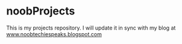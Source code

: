 noobProjects
============

This is my projects repository. I will update it in sync with my blog at www.noobtechiespeaks.blogspot.com
